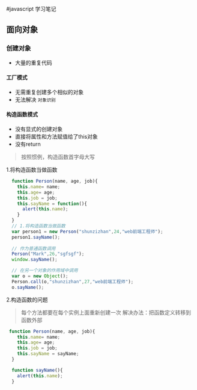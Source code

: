 #javascript 学习笔记
## 面向对象

### 创建对象

- 大量的重复代码

#### 工厂模式

- 无需重复创建多个相似的对象
- 无法解决 `对象识别`

#### 构造函数模式

- 没有显式的创建对象
- 直接将属性和方法赋值给了this对象
- 没有return

> 按照惯例，构造函数首字母大写

1.将构造函数当做函数
```javaScript
  function Person(name, age, job){
    this.name= name;
    this.age= age;
    this.job = job;
    this.sayName = function(){
      alert(this.name);
    }
  }
  // 1.将构造函数当做函数
  var person1 = new Person("shunzizhan",24,"web前端工程师");
  person1.sayName();
  
  // 作为普通函数调用
  Person("Mark",26,"sgfsgf");
  window.sayName();

  // 在另一个对象的作用域中调用
  var o = new Object();
  Person.call(o,"shunzizhan",27,"web前端工程师");
  o.sayName();
```

2.构造函数的问题

>  每个方法都要在每个实例上面重新创建一次
>  解决办法：把函数定义转移到函数外部

```javascript
 function Person(name, age, job){
    this.name= name;
    this.age= age;
    this.job = job;
    this.sayName = sayName;
  }

  function sayName(){
    alert(this.name);
  }
```